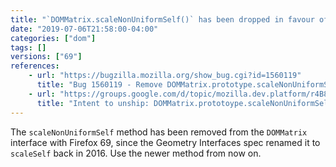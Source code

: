 ```yaml
---
title: "`DOMMatrix.scaleNonUniformSelf()` has been dropped in favour of `scaleSelf()`"
date: "2019-07-06T21:58:00-04:00"
categories: ["dom"]
tags: []
versions: ["69"]
references:
    - url: "https://bugzilla.mozilla.org/show_bug.cgi?id=1560119"
      title: "Bug 1560119 - Remove DOMMatrix.prototype.scaleNonUniformSelf()"
    - url: "https://groups.google.com/d/topic/mozilla.dev.platform/r4B80kbt3FA/discussion"
      title: "Intent to unship: DOMMatrix.prototoype.scaleNonUniformSelf()"
---
```

The `scaleNonUniformSelf` method has been removed from the `DOMMatrix` interface with Firefox 69, since the Geometry Interfaces spec renamed it to `scaleSelf` back in 2016. Use the newer method from now on.
